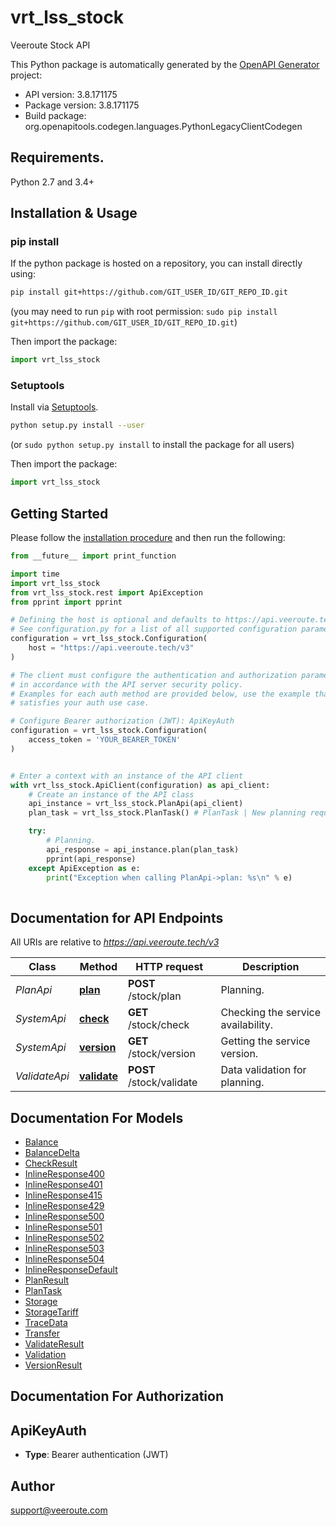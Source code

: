# vrt_lss_stock
Veeroute Stock API

This Python package is automatically generated by the [OpenAPI Generator](https://openapi-generator.tech) project:

- API version: 3.8.171175
- Package version: 3.8.171175
- Build package: org.openapitools.codegen.languages.PythonLegacyClientCodegen

## Requirements.

Python 2.7 and 3.4+

## Installation & Usage
### pip install

If the python package is hosted on a repository, you can install directly using:

```sh
pip install git+https://github.com/GIT_USER_ID/GIT_REPO_ID.git
```
(you may need to run `pip` with root permission: `sudo pip install git+https://github.com/GIT_USER_ID/GIT_REPO_ID.git`)

Then import the package:
```python
import vrt_lss_stock
```

### Setuptools

Install via [Setuptools](http://pypi.python.org/pypi/setuptools).

```sh
python setup.py install --user
```
(or `sudo python setup.py install` to install the package for all users)

Then import the package:
```python
import vrt_lss_stock
```

## Getting Started

Please follow the [installation procedure](#installation--usage) and then run the following:

```python
from __future__ import print_function

import time
import vrt_lss_stock
from vrt_lss_stock.rest import ApiException
from pprint import pprint

# Defining the host is optional and defaults to https://api.veeroute.tech/v3
# See configuration.py for a list of all supported configuration parameters.
configuration = vrt_lss_stock.Configuration(
    host = "https://api.veeroute.tech/v3"
)

# The client must configure the authentication and authorization parameters
# in accordance with the API server security policy.
# Examples for each auth method are provided below, use the example that
# satisfies your auth use case.

# Configure Bearer authorization (JWT): ApiKeyAuth
configuration = vrt_lss_stock.Configuration(
    access_token = 'YOUR_BEARER_TOKEN'
)


# Enter a context with an instance of the API client
with vrt_lss_stock.ApiClient(configuration) as api_client:
    # Create an instance of the API class
    api_instance = vrt_lss_stock.PlanApi(api_client)
    plan_task = vrt_lss_stock.PlanTask() # PlanTask | New planning request.

    try:
        # Planning.
        api_response = api_instance.plan(plan_task)
        pprint(api_response)
    except ApiException as e:
        print("Exception when calling PlanApi->plan: %s\n" % e)
    
```

## Documentation for API Endpoints

All URIs are relative to *https://api.veeroute.tech/v3*

Class | Method | HTTP request | Description
------------ | ------------- | ------------- | -------------
*PlanApi* | [**plan**](docs/PlanApi.md#plan) | **POST** /stock/plan | Planning.
*SystemApi* | [**check**](docs/SystemApi.md#check) | **GET** /stock/check | Checking the service availability.
*SystemApi* | [**version**](docs/SystemApi.md#version) | **GET** /stock/version | Getting the service version.
*ValidateApi* | [**validate**](docs/ValidateApi.md#validate) | **POST** /stock/validate | Data validation for planning.


## Documentation For Models

 - [Balance](docs/Balance.md)
 - [BalanceDelta](docs/BalanceDelta.md)
 - [CheckResult](docs/CheckResult.md)
 - [InlineResponse400](docs/InlineResponse400.md)
 - [InlineResponse401](docs/InlineResponse401.md)
 - [InlineResponse415](docs/InlineResponse415.md)
 - [InlineResponse429](docs/InlineResponse429.md)
 - [InlineResponse500](docs/InlineResponse500.md)
 - [InlineResponse501](docs/InlineResponse501.md)
 - [InlineResponse502](docs/InlineResponse502.md)
 - [InlineResponse503](docs/InlineResponse503.md)
 - [InlineResponse504](docs/InlineResponse504.md)
 - [InlineResponseDefault](docs/InlineResponseDefault.md)
 - [PlanResult](docs/PlanResult.md)
 - [PlanTask](docs/PlanTask.md)
 - [Storage](docs/Storage.md)
 - [StorageTariff](docs/StorageTariff.md)
 - [TraceData](docs/TraceData.md)
 - [Transfer](docs/Transfer.md)
 - [ValidateResult](docs/ValidateResult.md)
 - [Validation](docs/Validation.md)
 - [VersionResult](docs/VersionResult.md)


## Documentation For Authorization


## ApiKeyAuth

- **Type**: Bearer authentication (JWT)


## Author

support@veeroute.com


